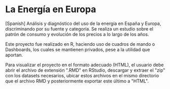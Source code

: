 # La Energía en Europa
[Spanish] Análisis y diagnóstico del uso de la energía en España y Europa, discriminando por su fuente y categoría. Se realiza un estudio sobre el patrón de consumo y evolución de los precios a lo largo de los años.

Este proyecto fue realizado en R, haciendo uso de cuadros de mando o Dashboards, los cuales se mantienen privados, pese a la utilidad que aportan.

Para visualizar el proyecto en el formato adecuado (HTML), el usuario debe abrir el archivo de extensión ".RMD" en RStudio, descargar y extraer el "zip" con los datasets necesarios, ubicar estos archivos en el mismo directorio que el archivo RMD y posteriormente exportar este último a "HTML".



